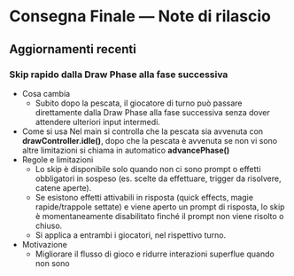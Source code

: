 # Consegna Finale — Note di rilascio

## Aggiornamenti recenti

### Skip rapido dalla Draw Phase alla fase successiva
- Cosa cambia
  - Subito dopo la pescata, il giocatore di turno può passare direttamente dalla Draw Phase alla fase successiva senza dover attendere ulteriori input intermedi.
- Come si usa
  Nel main si controlla che la pescata sia avvenuta con **drawController.idle()**, dopo che la pescata è avvenuta se non vi sono altre limitazioni si chiama in automatico **advancePhase()**
- Regole e limitazioni
  - Lo skip è disponibile solo quando non ci sono prompt o effetti obbligatori in sospeso (es. scelte da effettuare, trigger da risolvere, catene aperte).
  - Se esistono effetti attivabili in risposta (quick effects, magie rapide/trappole settate) e viene aperto un prompt di risposta, lo skip è momentaneamente disabilitato finché il prompt non viene risolto o chiuso.
  - Si applica a entrambi i giocatori, nel rispettivo turno.
- Motivazione
  - Migliorare il flusso di gioco e ridurre interazioni superflue quando non sono